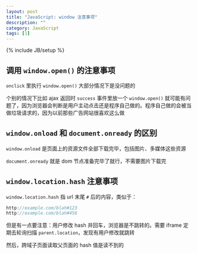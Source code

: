 ```yaml
---
layout: post
title: "JavaScript: window 注意事项"
description: ""
category: JavaScript
tags: [1]
---
```

{% include JB/setup %}

## 调用 `window.open()` 的注意事项

`onclick` 里执行 `window.open()` 大部分情况下是没问题的

个别的情况下比如 ajax 返回时 `success` 事件里放一个 `window.open()` 就可能有问题了，因为浏览器会判断是用户主动点击还是程序自己做的。程序自己做的会被当做垃圾请求的，因为以前那些广告网站很喜欢这么做

## `window.onload` 和 `document.onready` 的区别

`window.onload` 是页面上的资源文件全部下载完毕，包括图片、多媒体这些资源

`document.onready` 就是 dom 节点准备完毕了就行，不需要图片下载完

## `window.location.hash` 注意事项

`window.location.hash` 指 url 末尾 `#` 后的内容，类似于：

```js
http://example.com/blah#123
http://example.com/blah#456
```

但是有一点要注意：用户修改 hash 并回车，浏览器是不跳转的。需要 iframe 定期去轮询扫描 `parent.location`，发现有用户修改就跳转

然后，跨域子页面读取父页面的 hash 值是读不到的
